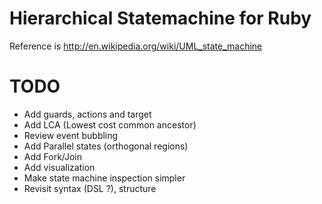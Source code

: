 # Hierarchical Statemachine for Ruby

Reference is http://en.wikipedia.org/wiki/UML_state_machine

# TODO

* Add guards, actions and target
* Add LCA (Lowest cost common ancestor)
* Review event bubbling
* Add Parallel states (orthogonal regions)
* Add Fork/Join
* Add visualization
* Make state machine inspection simpler
* Revisit syntax (DSL ?), structure
